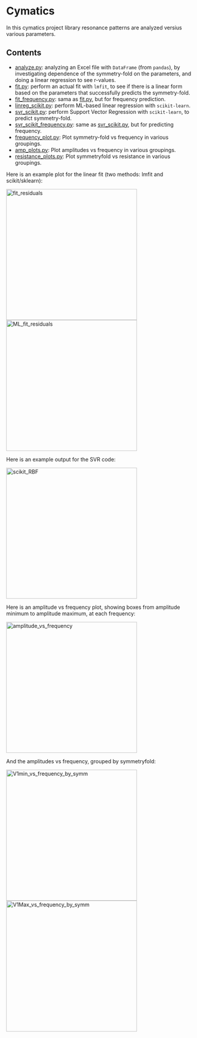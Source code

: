 # Cymatics
In this cymatics project library resonance patterns are analyzed versius various parameters. 
## Contents
- <a href="https://github.com/csanadm/cymatics/blob/main/analyze.py">analyze.py</a>: analyzing an Excel file with `DataFrame` (from `pandas`), by investigating dependence of the symmetry-fold on the parameters, and doing a linear regression to see r-values.
- <a href="https://github.com/csanadm/cymatics/blob/main/fit.py">fit.py</a>: perform an actual fit with `lmfit`, to see if there is a linear form based on the parameters that successfully predicts the symmetry-fold.
- <a href="https://github.com/csanadm/cymatics/blob/main/fit_frequency.py">fit_frequency.py</a>: sama as <a href="https://github.com/csanadm/cymatics/blob/main/fit.py">fit.py</a>, but for frequency prediction.
- <a href="https://github.com/csanadm/cymatics/blob/main/linreg_scikit.py">linreg_scikit.py</a>: perform ML-based linear regression with `scikit-learn`.
- <a href="https://github.com/csanadm/cymatics/blob/main/svr_scikit.py">svr_scikit.py</a>: perform Support Vector Regression with `scikit-learn`, to predict symmetry-fold.
- <a href="https://github.com/csanadm/cymatics/blob/main/svr_scikit_frequency.py">svr_scikit_frequency.py</a>: same as <a href="https://github.com/csanadm/cymatics/blob/main/svr_scikit.py">svr_scikit.py</a>, but for predicting frequency.
- <a href="https://github.com/csanadm/cymatics/blob/main/frequency_plot.py">frequency_plot.py</a>: Plot symmetry-fold vs frequency in various groupings.
- <a href="https://github.com/csanadm/cymatics/blob/main/amp_plots.py">amp_plots.py</a>: Plot amplitudes vs frequency in various groupings.
- <a href="https://github.com/csanadm/cymatics/blob/main/resistance_plots.py">resistance_plots.py</a>: Plot symmetryfold vs resistance in various groupings.

Here is an example plot for the linear fit (two methods: lmfit and scikit/sklearn):

<img alt="fit_residuals" src="https://user-images.githubusercontent.com/38218165/232236561-4d180456-c91a-4e3a-855f-806b7bbf5dcd.png" width="350" /> <img alt="ML_fit_residuals" src="https://user-images.githubusercontent.com/38218165/232236617-15a0535a-f31b-47df-8f22-746e21f05230.png" width="350" />

Here is an example output for the SVR code:

<img alt="scikit_RBF" src="https://user-images.githubusercontent.com/38218165/232236734-217e7816-9af9-46a9-b806-e4feb8756a96.png" width="350" />

Here is an amplitude vs frequency plot, showing boxes from amplitude minimum to amplitude maximum, at each frequency:

<img alt="amplitude_vs_frequency" src="https://user-images.githubusercontent.com/38218165/232236888-b2bc9a55-72f8-4d28-adc8-847ee231c6dd.png" width="350" />

And the amplitudes vs frequency, grouped by symmetryfold:

<img alt="V1min_vs_frequency_by_symm" src="https://user-images.githubusercontent.com/38218165/232236981-8fc7a6e6-aeaf-46fe-b244-7036b53c1fcf.png" width="350" /><img alt="V1Max_vs_frequency_by_symm" src="https://user-images.githubusercontent.com/38218165/232236974-7d01fa1c-0bf3-40e2-996c-9867a5a7b63c.png" width="350" />
